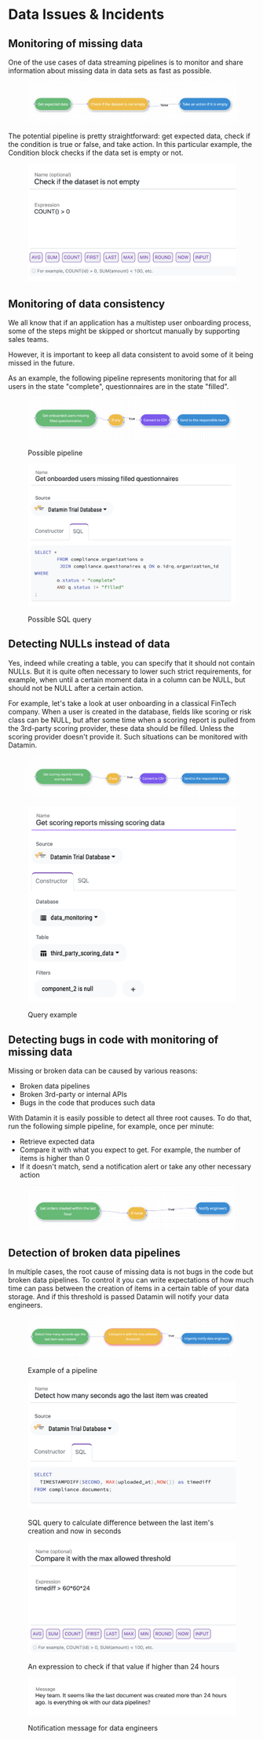 # Data Issues & Incidents

## Monitoring of missing data

One of the use cases of data streaming pipelines is to monitor and share information about missing data in data sets as fast as possible.

<figure><img src="../../.gitbook/assets/Screenshot 2022-10-02 at 00.14.26.png" alt=""><figcaption></figcaption></figure>

The potential pipeline is pretty straightforward: get expected data, check if the condition is true or false, and take action. In this particular example, the Condition block checks if the data set is empty or not.

<figure><img src="../../.gitbook/assets/Screenshot 2022-10-02 at 00.14.52.png" alt=""><figcaption></figcaption></figure>

## Monitoring of data consistency

We all know that if an application has a multistep user onboarding process, some of the steps might be skipped or shortcut manually by supporting sales teams.&#x20;

However, it is important to keep all data consistent to avoid some of it being missed in the future.

As an example, the following pipeline represents monitoring that for all users in the state "complete", questionnaires are in the state "filled".

<figure><img src="../../.gitbook/assets/Screenshot 2022-10-07 at 17.26.42.png" alt=""><figcaption><p>Possible pipeline</p></figcaption></figure>

&#x20;

<figure><img src="../../.gitbook/assets/Screenshot 2022-10-07 at 17.27.04.png" alt=""><figcaption><p>Possible SQL query</p></figcaption></figure>

## Detecting NULLs instead of data

Yes, indeed while creating a table, you can specify that it should not contain NULLs. But it is quite often necessary to lower such strict requirements, for example, when until a certain moment data in a column can be NULL, but should not be NULL after a certain action.

For example, let's take a look at user onboarding in a classical FinTech company. When a user is created in the database, fields like scoring or risk class can be NULL, but after some time when a scoring report is pulled from the 3rd-party scoring provider, these data should be filled. Unless the scoring provider doesn't provide it. Such situations can be monitored with Datamin.

<figure><img src="../../.gitbook/assets/Screenshot 2022-10-10 at 14.46.40.png" alt=""><figcaption></figcaption></figure>

<figure><img src="../../.gitbook/assets/Screenshot 2022-10-10 at 14.45.21.png" alt=""><figcaption><p>Query example</p></figcaption></figure>

## Detecting bugs in code with monitoring of missing data

Missing or broken data can be caused by various reasons:

* Broken data pipelines
* Broken 3rd-party or internal APIs
* Bugs in the code that produces such data

With Datamin it is easily possible to detect all three root causes. To do that, run the following simple pipeline, for example, once per minute:

* Retrieve expected data
* Compare it with what you expect to get. For example, the number of items is higher than 0
* If it doesn't match, send a notification alert or take any other necessary action

<figure><img src="../../.gitbook/assets/Screenshot 2022-10-07 at 19.16.23.png" alt=""><figcaption></figcaption></figure>

## Detection of broken data pipelines

In multiple cases, the root cause of missing data is not bugs in the code but broken data pipelines. To control it you can write expectations of how much time can pass between the creation of items in a certain table of your data storage. And if this threshold is passed Datamin will notify your data engineers.

<figure><img src="../../.gitbook/assets/Screenshot 2022-10-09 at 22.36.40.png" alt=""><figcaption><p>Example of a pipeline</p></figcaption></figure>

<figure><img src="../../.gitbook/assets/Screenshot 2022-10-09 at 22.36.51.png" alt=""><figcaption><p>SQL query to calculate difference between the last item's creation and now in seconds</p></figcaption></figure>

<figure><img src="../../.gitbook/assets/Screenshot 2022-10-09 at 22.37.11.png" alt=""><figcaption><p>An expression to check if that value if higher than 24 hours</p></figcaption></figure>

<figure><img src="../../.gitbook/assets/Screenshot 2022-10-09 at 22.37.32.png" alt=""><figcaption><p>Notification message for data engineers</p></figcaption></figure>
